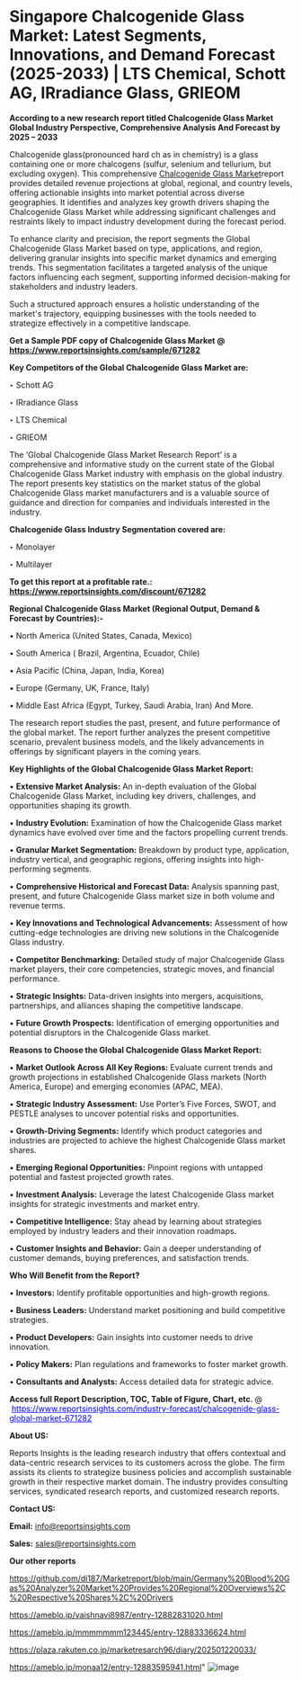 # Singapore Chalcogenide Glass Market: Latest Segments, Innovations, and Demand Forecast (2025-2033) | LTS Chemical, Schott AG, IRradiance Glass, GRIEOM

<strong>According to a new research report titled Chalcogenide Glass Market Global Industry Perspective, Comprehensive Analysis And Forecast by 2025 – 2033</strong>

Chalcogenide glass(pronounced hard ch as in chemistry) is a glass containing one or more chalcogens (sulfur, selenium and tellurium, but excluding oxygen). This comprehensive <a href=https://www.reportsinsights.com/sample/671282>Chalcogenide Glass Market</a>report provides detailed revenue projections at global, regional, and country levels, offering actionable insights into market potential across diverse geographies. It identifies and analyzes key growth drivers shaping the Chalcogenide Glass Market while addressing significant challenges and restraints likely to impact industry development during the forecast period.

To enhance clarity and precision, the report segments the Global Chalcogenide Glass Market based on type, applications, and region, delivering granular insights into specific market dynamics and emerging trends. This segmentation facilitates a targeted analysis of the unique factors influencing each segment, supporting informed decision-making for stakeholders and industry leaders.

Such a structured approach ensures a holistic understanding of the market's trajectory, equipping businesses with the tools needed to strategize effectively in a competitive landscape.

<strong>Get a Sample PDF copy of Chalcogenide Glass Market </strong><strong>@<a href=https://www.reportsinsights.com/sample/671282 style=color:#0000ff;> https://www.reportsinsights.com/sample/671282</a></strong></font>

<strong>Key Competitors of the Global Chalcogenide Glass Market are:</strong>

‣ Schott AG

‣ IRradiance Glass

‣ LTS Chemical

‣ GRIEOM

The ‘Global Chalcogenide Glass Market Research Report’ is a comprehensive and informative study on the current state of the Global Chalcogenide Glass Market industry with emphasis on the global industry. The report presents key statistics on the market status of the global Chalcogenide Glass market manufacturers and is a valuable source of guidance and direction for companies and individuals interested in the industry.

<strong>Chalcogenide Glass Industry Segmentation covered are:</strong>

‣ Monolayer

‣ Multilayer

<strong>To get this report at a profitable rate.: <a href=https://www.reportsinsights.com/discount/671282 style=color:#0000ff;>https://www.reportsinsights.com/discount/671282</a></strong></font>

<strong>Regional Chalcogenide Glass Market (Regional Output, Demand &amp; Forecast by Countries):-</strong>

• North America (United States, Canada, Mexico)

• South America ( Brazil, Argentina, Ecuador, Chile)

• Asia Pacific (China, Japan, India, Korea)

• Europe (Germany, UK, France, Italy)

• Middle East Africa (Egypt, Turkey, Saudi Arabia, Iran) And More.

The research report studies the past, present, and future performance of the global market. The report further analyzes the present competitive scenario, prevalent business models, and the likely advancements in offerings by significant players in the coming years.

<strong>Key Highlights of the Global Chalcogenide Glass Market Report:</strong>

• <strong>Extensive Market Analysis:</strong> An in-depth evaluation of the Global Chalcogenide Glass Market, including key drivers, challenges, and opportunities shaping its growth.

• <strong>Industry Evolution:</strong> Examination of how the Chalcogenide Glass market dynamics have evolved over time and the factors propelling current trends.

• <strong>Granular Market Segmentation:</strong> Breakdown by product type, application, industry vertical, and geographic regions, offering insights into high-performing segments.

• <strong>Comprehensive Historical and Forecast Data:</strong> Analysis spanning past, present, and future Chalcogenide Glass market size in both volume and revenue terms.

• <strong>Key Innovations and Technological Advancements:</strong> Assessment of how cutting-edge technologies are driving new solutions in the Chalcogenide Glass industry.

• <strong>Competitor Benchmarking:</strong> Detailed study of major Chalcogenide Glass market players, their core competencies, strategic moves, and financial performance.

• <strong>Strategic Insights:</strong> Data-driven insights into mergers, acquisitions, partnerships, and alliances shaping the competitive landscape.

• <strong>Future Growth Prospects:</strong> Identification of emerging opportunities and potential disruptors in the Chalcogenide Glass market.

<strong>Reasons to Choose the Global Chalcogenide Glass Market Report:</strong>

• <strong>Market Outlook Across All Key Regions:</strong> Evaluate current trends and growth projections in established Chalcogenide Glass markets (North America, Europe) and emerging economies (APAC, MEA).

• <strong>Strategic Industry Assessment:</strong> Use Porter’s Five Forces, SWOT, and PESTLE analyses to uncover potential risks and opportunities.

• <strong>Growth-Driving Segments:</strong> Identify which product categories and industries are projected to achieve the highest Chalcogenide Glass market shares.

• <strong>Emerging Regional Opportunities:</strong> Pinpoint regions with untapped potential and fastest projected growth rates.

• <strong>Investment Analysis:</strong> Leverage the latest Chalcogenide Glass market insights for strategic investments and market entry.

• <strong>Competitive Intelligence:</strong> Stay ahead by learning about strategies employed by industry leaders and their innovation roadmaps.

• <strong>Customer Insights and Behavior:</strong> Gain a deeper understanding of customer demands, buying preferences, and satisfaction trends.

<strong>Who Will Benefit from the Report?</strong>

• <strong>Investors:</strong> Identify profitable opportunities and high-growth regions.

• <strong>Business Leaders:</strong> Understand market positioning and build competitive strategies.

• <strong>Product Developers:</strong> Gain insights into customer needs to drive innovation.

• <strong>Policy Makers:</strong> Plan regulations and frameworks to foster market growth.

• <strong>Consultants and Analysts:</strong> Access detailed data for strategic advice.
</ul>
<strong>Access full Report Description, TOC, Table of Figure, Chart, etc. </strong>@  <a href=https://www.reportsinsights.com/industry-forecast/chalcogenide-glass-global-market-671282 style=color:#0000ff;>https://www.reportsinsights.com/industry-forecast/chalcogenide-glass-global-market-671282</a></font>

<strong><strong>About US</strong>:</strong>

Reports Insights is the leading research industry that offers contextual and data-centric research services to its customers across the globe. The firm assists its clients to strategize business policies and accomplish sustainable growth in their respective market domain. The industry provides consulting services, syndicated research reports, and customized research reports.

<strong>Contact US:</strong>

<p class=""""><b>Email:</b> <a href=mailto:info@reportsinsights.com>info@reportsinsights.com</a></p>
<p class=""""><b>Sales:</b> <a href=mailto:sales@reportsinsights.com>sales@reportsinsights.com</a></p>

<strong>Our other reports</strong>

<a href=https://github.com/di187/Marketreport/blob/main/Germany%20Blood%20Gas%20Analyzer%20Market%20Provides%20Regional%20Overviews%2C%20Respective%20Shares%2C%20Drivers>https://github.com/di187/Marketreport/blob/main/Germany%20Blood%20Gas%20Analyzer%20Market%20Provides%20Regional%20Overviews%2C%20Respective%20Shares%2C%20Drivers</a>

<a href=https://ameblo.jp/vaishnavi8987/entry-12882831020.html>https://ameblo.jp/vaishnavi8987/entry-12882831020.html</a>

<a href=https://ameblo.jp/mmmmmmm123445/entry-12883336624.html>https://ameblo.jp/mmmmmmm123445/entry-12883336624.html</a>

<a href=https://plaza.rakuten.co.jp/marketresarch96/diary/202501220033/>https://plaza.rakuten.co.jp/marketresarch96/diary/202501220033/</a>

<a href=https://ameblo.jp/monaa12/entry-12883595941.html>https://ameblo.jp/monaa12/entry-12883595941.html</a>"
![image](https://github.com/user-attachments/assets/258bb755-4438-42aa-9aa6-e34855330e37)
